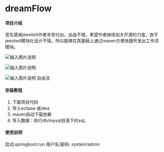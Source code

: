 # dreamFlow

#### 项目介绍
  首先感谢jeesite4作者辛苦付出，出品不错，希望作者继续加大开源的力度。由于jeesite4模块化设计不错，所以能够在其基础上通过maven方便快捷开发出工作流模块。

![输入图片说明](https://gitee.com/uploads/images/2018/0528/162802_34e980b0_487958.png "a.png")

 ![输入图片说明](https://gitee.com/uploads/images/2018/0528/162827_ccdb6e9e_487958.png "b.png")

![输入图片说明](https://gitee.com/uploads/images/2018/0601/164921_ca2744e0_487958.png "aa.png")
自由流

#### 安装教程

1. 下载项目代码
2. 导入eclipse 或idea
3. maven自动下载依赖
4. 导入数据：执行db/mysql目录下的sql。


#### 使用说明

启动:springboot:run
用户名/密码: system/admin
 


 
